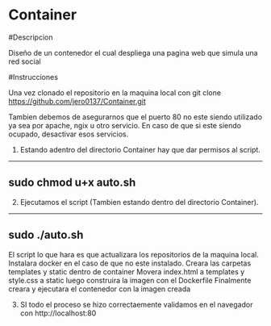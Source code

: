 # Container

#Descripcion

Diseño de un contenedor el cual despliega una pagina web que simula una red social

#Instrucciones 

Una vez clonado el repositorio en la maquina local con git clone https://github.com/jero0137/Container.git

Tambien debemos de asegurarnos que el puerto 80 no este siendo utilizado ya sea por apache, ngix u otro servicio.
En caso de que si este siendo ocupado, desactivar esos servicios.

1. Estando adentro del directorio Container hay que dar permisos al script.
------------------------
sudo chmod u+x auto.sh
------------------------

2. Ejecutamos el script (Tambien estando dentro del directorio Container).
----------------------
sudo ./auto.sh
----------------------

El script lo que hara es que actualizara los repositorios de la maquina local.
Instalara docker en el caso de que no este instalado.
Creara las carpetas templates y static dentro de container
Movera index.html a templates y style.css a static
luego construira la imagen con el Dockerfile
Finalmente creara y ejecutara el contenedor con la imagen creada

3. SI todo el proceso se hizo correctaemente validamos en el navegador con http://localhost:80


